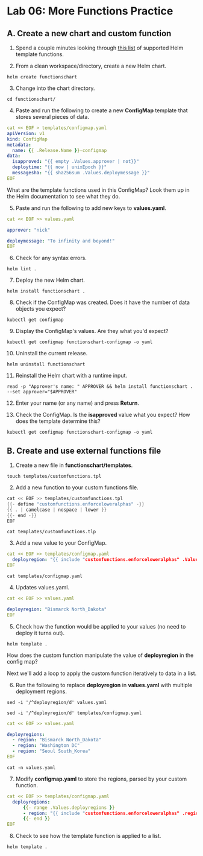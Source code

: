 # Lab 06: More Functions Practice

## A. Create a new chart and custom function

1. Spend a couple minutes looking through [this list](https://helm.sh/docs/chart_template_guide/function_list/) of supported Helm template functions.

2. From a clean workspace/directory, create a new Helm chart.

```
helm create functionschart
```

3. Change into the chart directory.

```
cd functionschart/
```

4. Paste and run the following to create a new **ConfigMap** template that stores several pieces of data.

```yaml
cat << EOF > templates/configmap.yaml
apiVersion: v1
kind: ConfigMap
metadata:
  name: {{ .Release.Name }}-configmap
data:
  isapproved: "{{ empty .Values.approver | not}}"
  deploytime: "{{ now | unixEpoch }}"
  messagesha: "{{ sha256sum .Values.deploymessage }}"
EOF
```

What are the template functions used in this ConfigMap? Look them up in the Helm documentation to see what they do.

5. Paste and run the following to add new keys to **values.yaml**.

```yaml
cat << EOF >> values.yaml

approver: "nick"

deploymessage: "To infinity and beyond!"
EOF
```

6. Check for any syntax errors.

```
helm lint .
```

7. Deploy the new Helm chart.

```
helm install functionschart .
```

8. Check if the ConfigMap was created. Does it have the number of data objects you expect?

```
kubectl get configmap
```

9. Display the ConfigMap's values. Are they what you'd expect?

```
kubectl get configmap functionschart-configmap -o yaml
```

10. Uninstall the current release.

```
helm uninstall functionschart
```

11. Reinstall the Helm chart with a runtime input.

```
read -p "Approver's name: " APPROVER && helm install functionschart . --set approver="$APPROVER"
```

12. Enter your name (or any name) and press **Return**.

13. Check the ConfigMap. Is the **isapproved** value what you expect? How does the template determine this?

```
kubectl get configmap functionschart-configmap -o yaml
```

## B. Create and use external functions file

1. Create a new file in **functionschart/templates**.

```
touch templates/customfunctions.tpl
```

2. Add a new function to your custom functions file.

```go
cat << EOF >> templates/customfunctions.tpl
{{- define "customfunctions.enforceloweralphas" -}}
{{ . | camelcase | nospace | lower }}
{{- end -}}
EOF
```
```
cat templates/customfunctions.tlp
```

3. Add a new value to your ConfigMap.

```yaml
cat << EOF >> templates/configmap.yaml
  deployregion: "{{ include "customfunctions.enforceloweralphas" .Values.deployregion }}"
EOF
```
```
cat templates/configmap.yaml
```

4. Updates values.yaml.

```yaml
cat << EOF >> values.yaml

deployregion: "Bismarck North_Dakota"
EOF
```

5. Check how the function would be applied to your values (no need to deploy it turns out).

```
helm template .
```

How does the custom function manipulate the value of **deployregion** in the config map?

Next we'll add a loop to apply the custom function iteratively to data in a list.

6. Run the following to replace **deployregion** in **values.yaml** with multiple deployment regions.

```
sed -i '/^deployregion/d' values.yaml
```
```
sed -i '/^deployregion/d' templates/configmap.yaml
```
```yaml
cat << EOF >> values.yaml

deployregions:
  - region: "Bismarck North_Dakota"
  - region: "Washington DC"
  - region: "Seoul South_Korea"
EOF
```
```
cat -n values.yaml
```

7. Modify **configmap.yaml** to store the regions, parsed by your custom function.

```yaml
cat << EOF >> templates/configmap.yaml
  deployregions:
      {{- range .Values.deployregions }}
      - region: "{{ include "customfunctions.enforceloweralphas" .region }}"
      {{- end }}
EOF
```

8. Check to see how the template function is applied to a list.

```
helm template .
```
